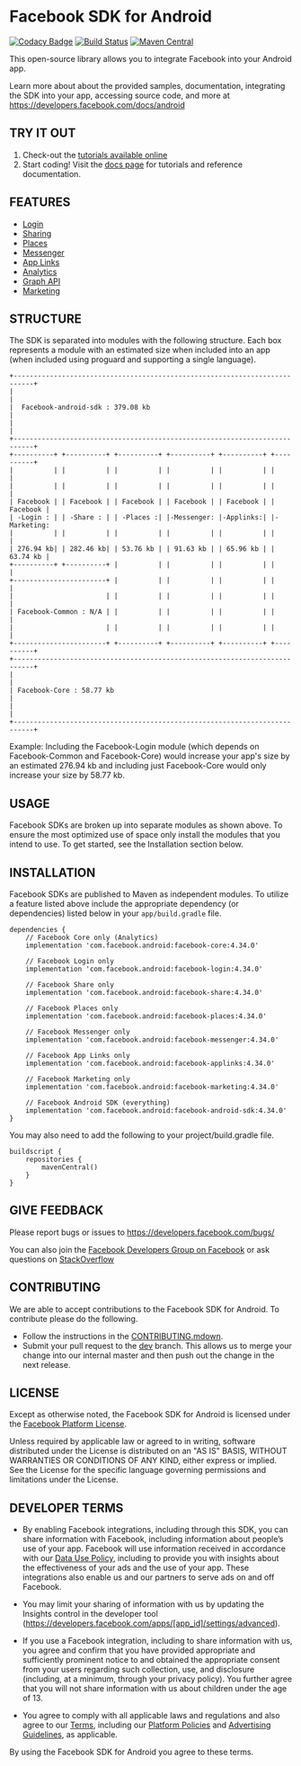 Facebook SDK for Android
========================

[![Codacy Badge](https://api.codacy.com/project/badge/Grade/47aecaf30a2b4c4ab9ebfd0d4fedeaf5)](https://app.codacy.com/app/wowmediaofficial/facebook-android-sdk?utm_source=github.com&utm_medium=referral&utm_content=wowmediaofficial/facebook-android-sdk&utm_campaign=badger)
[![Build Status](https://travis-ci.org/facebook/facebook-android-sdk.svg?branch=master)](https://travis-ci.org/facebook/facebook-android-sdk.svg?branch=master)
[![Maven Central](https://maven-badges.herokuapp.com/maven-central/com.facebook.android/facebook-android-sdk/badge.svg?style=flat)](https://maven-badges.herokuapp.com/maven-central/com.facebook.android/facebook-android-sdk)

This open-source library allows you to integrate Facebook into your Android app.

Learn more about about the provided samples, documentation, integrating the SDK into your app, accessing source code, and more at https://developers.facebook.com/docs/android

TRY IT OUT
----------
1. Check-out the [tutorials available online](https://developers.facebook.com/docs/android/getting-started)
2. Start coding! Visit the [docs page](https://developers.facebook.com/docs/android/) for tutorials and reference documentation.

FEATURES
--------
* [Login](https://developers.facebook.com/docs/facebook-login)
* [Sharing](https://developers.facebook.com/docs/sharing)
* [Places](https://developers.facebook.com/docs/places)
* [Messenger](https://developers.facebook.com/docs/messenger-expressions)
* [App Links](https://developers.facebook.com/docs/applinks)
* [Analytics](https://developers.facebook.com/docs/analytics)
* [Graph API](https://developers.facebook.com/docs/android/graph)
* [Marketing](https://developers.facebook.com/docs/app-events/marketing-kit)

STRUCTURE
---------
The SDK is separated into modules with the following structure. Each box represents a module with an 
estimated size when included into an app (when included using proguard and supporting a single language). 

    +---------------------------------------------------------------------------+
    |                                                                           |
    |  Facebook-android-sdk : 379.08 kb                                         |
    |                                                                           |
    +---------------------------------------------------------------------------+
    +----------+ +----------+ +----------+ +----------+ +----------+ +----------+
    |          | |          | |          | |          | |          | |          |
    |          | |          | |          | |          | |          | |          |
    | Facebook | | Facebook | | Facebook | | Facebook | | Facebook | | Facebook |
    | -Login : | | -Share : | | -Places :| |-Messenger: |-Applinks:| |-Marketing:
    |          | |          | |          | |          | |          | |          |
    | 276.94 kb| | 282.46 kb| | 53.76 kb | | 91.63 kb | | 65.96 kb | | 63.74 kb |
    +----------+ +----------+ |          | |          | |          | |          |
    +-----------------------+ |          | |          | |          | |          |
    |                       | |          | |          | |          | |          |
    | Facebook-Common : N/A | |          | |          | |          | |          |
    |                       | |          | |          | |          | |          |
    +-----------------------+ +----------+ +----------+ +----------+ +----------+
    +---------------------------------------------------------------------------+
    |                                                                           |
    | Facebook-Core : 58.77 kb                                                  |
    |                                                                           |
    +---------------------------------------------------------------------------+
    
Example: Including the Facebook-Login module (which depends on Facebook-Common and Facebook-Core) would
increase your app's size by an estimated 276.94 kb and including just Facebook-Core would only increase
your size by 58.77 kb.

USAGE
-----
Facebook SDKs are broken up into separate modules as shown above. To ensure the most optimized use of
space only install the modules that you intend to use. To get started, see the Installation section below.

INSTALLATION
------------
Facebook SDKs are published to Maven as independent modules. To utilize a feature listed above
include the appropriate dependency (or dependencies) listed below in your `app/build.gradle` file. 
    
    dependencies {
        // Facebook Core only (Analytics)
        implementation 'com.facebook.android:facebook-core:4.34.0'
        
        // Facebook Login only
        implementation 'com.facebook.android:facebook-login:4.34.0'
        
        // Facebook Share only
        implementation 'com.facebook.android:facebook-share:4.34.0'
        
        // Facebook Places only
        implementation 'com.facebook.android:facebook-places:4.34.0'
        
        // Facebook Messenger only
        implementation 'com.facebook.android:facebook-messenger:4.34.0'
        
        // Facebook App Links only
        implementation 'com.facebook.android:facebook-applinks:4.34.0'

        // Facebook Marketing only
        implementation 'com.facebook.android:facebook-marketing:4.34.0'
        
        // Facebook Android SDK (everything)
        implementation 'com.facebook.android:facebook-android-sdk:4.34.0'
    }

You may also need to add the following to your project/build.gradle file.

    buildscript {
        repositories {
            mavenCentral() 
        }
    }

GIVE FEEDBACK
-------------
Please report bugs or issues to https://developers.facebook.com/bugs/

You can also join the [Facebook Developers Group on Facebook](https://www.facebook.com/groups/fbdevelopers/) or ask questions on [StackOverflow](http://facebook.stackoverflow.com)

CONTRIBUTING
-------------
We are able to accept contributions to the Facebook SDK for Android. To contribute please do the following.
- Follow the instructions in the [CONTRIBUTING.mdown](https://github.com/facebook/facebook-android-sdk/blob/master/CONTRIBUTING.mdown).
- Submit your pull request to the [dev](https://github.com/facebook/facebook-android-sdk/tree/dev) branch. This allows us to merge your change into our internal master and then push out the change in the next release.

LICENSE
-------
Except as otherwise noted, the Facebook SDK for Android is licensed under the [Facebook Platform License](https://github.com/facebook/facebook-android-sdk/blob/master/LICENSE.txt).

Unless required by applicable law or agreed to in writing, software distributed under the License is distributed on an "AS IS" BASIS, WITHOUT WARRANTIES OR CONDITIONS OF ANY KIND, either express or implied.  See the License for the specific language governing permissions and limitations under the License.

DEVELOPER TERMS
---------------

- By enabling Facebook integrations, including through this SDK, you can share information with Facebook, including information about people’s use of your app. Facebook will use information received in accordance with our [Data Use Policy](https://www.facebook.com/about/privacy/), including to provide you with insights about the effectiveness of your ads and the use of your app.  These integrations also enable us and our partners to serve ads on and off Facebook.

- You may limit your sharing of information with us by updating the Insights control in the developer tool (https://developers.facebook.com/apps/[app_id]/settings/advanced).

- If you use a Facebook integration, including to share information with us, you agree and confirm that you have provided appropriate and sufficiently prominent notice to and obtained the appropriate consent from your users regarding such collection, use, and disclosure (including, at a minimum, through your privacy policy). You further agree that you will not share information with us about children under the age of 13.

- You agree to comply with all applicable laws and regulations and also agree to our [Terms](https://www.facebook.com/policies/), including our [Platform Policies](https://developers.facebook.com/policy/) and [Advertising Guidelines](https://www.facebook.com/ad_guidelines.php), as applicable.

By using the Facebook SDK for Android you agree to these terms.
